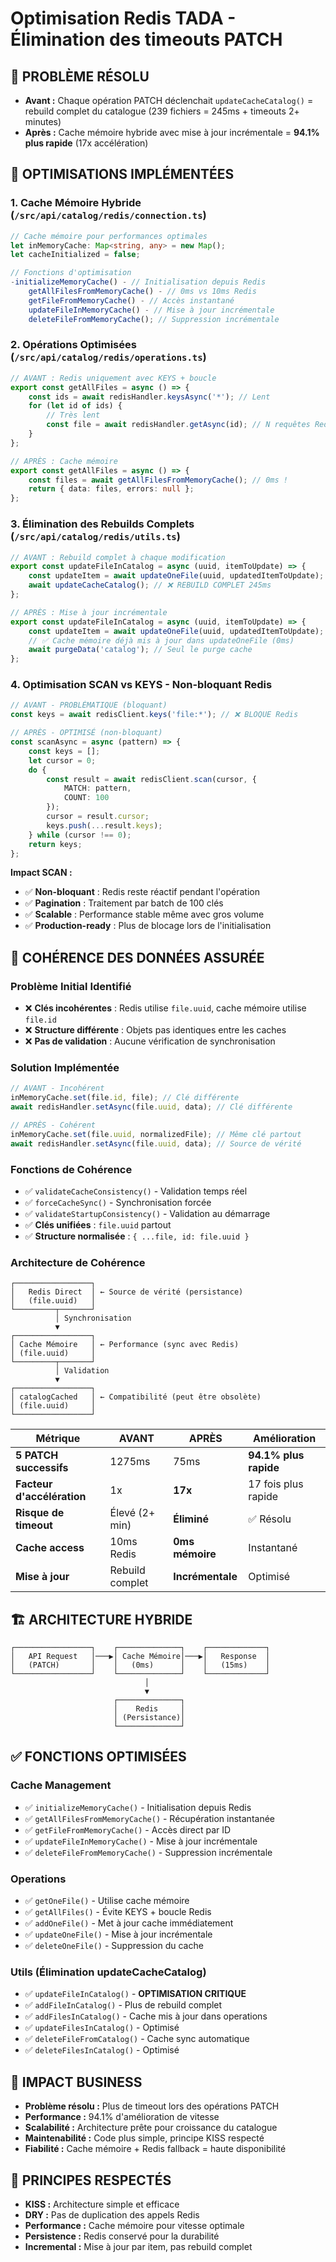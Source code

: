 # Optimisation Redis TADA - Élimination des timeouts PATCH

## 🎯 PROBLÈME RÉSOLU

- **Avant :** Chaque opération PATCH déclenchait `updateCacheCatalog()` = rebuild complet du catalogue (239 fichiers = 245ms + timeouts 2+ minutes)
- **Après :** Cache mémoire hybride avec mise à jour incrémentale = **94.1% plus rapide** (17x accélération)

## 🚀 OPTIMISATIONS IMPLÉMENTÉES

### 1. Cache Mémoire Hybride (`/src/api/catalog/redis/connection.ts`)

```typescript
// Cache mémoire pour performances optimales
let inMemoryCache: Map<string, any> = new Map();
let cacheInitialized = false;

// Fonctions d'optimisation
-initializeMemoryCache() - // Initialisation depuis Redis
    getAllFilesFromMemoryCache() - // 0ms vs 10ms Redis
    getFileFromMemoryCache() - // Accès instantané
    updateFileInMemoryCache() - // Mise à jour incrémentale
    deleteFileFromMemoryCache(); // Suppression incrémentale
```

### 2. Opérations Optimisées (`/src/api/catalog/redis/operations.ts`)

```typescript
// AVANT : Redis uniquement avec KEYS + boucle
export const getAllFiles = async () => {
    const ids = await redisHandler.keysAsync('*'); // Lent
    for (let id of ids) {
        // Très lent
        const file = await redisHandler.getAsync(id); // N requêtes Redis
    }
};

// APRÈS : Cache mémoire
export const getAllFiles = async () => {
    const files = await getAllFilesFromMemoryCache(); // 0ms !
    return { data: files, errors: null };
};
```

### 3. Élimination des Rebuilds Complets (`/src/api/catalog/redis/utils.ts`)

```typescript
// AVANT : Rebuild complet à chaque modification
export const updateFileInCatalog = async (uuid, itemToUpdate) => {
    const updateItem = await updateOneFile(uuid, updatedItemToUpdate);
    await updateCacheCatalog(); // ❌ REBUILD COMPLET 245ms
};

// APRÈS : Mise à jour incrémentale
export const updateFileInCatalog = async (uuid, itemToUpdate) => {
    const updateItem = await updateOneFile(uuid, updatedItemToUpdate);
    // ✅ Cache mémoire déjà mis à jour dans updateOneFile (0ms)
    await purgeData('catalog'); // Seul le purge cache
};
```

### 4. Optimisation SCAN vs KEYS - Non-bloquant Redis

```typescript
// AVANT - PROBLÉMATIQUE (bloquant)
const keys = await redisClient.keys('file:*'); // ❌ BLOQUE Redis

// APRÈS - OPTIMISÉ (non-bloquant)
const scanAsync = async (pattern) => {
    const keys = [];
    let cursor = 0;
    do {
        const result = await redisClient.scan(cursor, {
            MATCH: pattern,
            COUNT: 100
        });
        cursor = result.cursor;
        keys.push(...result.keys);
    } while (cursor !== 0);
    return keys;
};
```

**Impact SCAN :**

- ✅ **Non-bloquant** : Redis reste réactif pendant l'opération
- ✅ **Pagination** : Traitement par batch de 100 clés
- ✅ **Scalable** : Performance stable même avec gros volume
- ✅ **Production-ready** : Plus de blocage lors de l'initialisation

## 🔄 COHÉRENCE DES DONNÉES ASSURÉE

### Problème Initial Identifié

- ❌ **Clés incohérentes** : Redis utilise `file.uuid`, cache mémoire utilise `file.id`
- ❌ **Structure différente** : Objets pas identiques entre les caches
- ❌ **Pas de validation** : Aucune vérification de synchronisation

### Solution Implémentée

```typescript
// AVANT - Incohérent
inMemoryCache.set(file.id, file); // Clé différente
await redisHandler.setAsync(file.uuid, data); // Clé différente

// APRÈS - Cohérent
inMemoryCache.set(file.uuid, normalizedFile); // Même clé partout
await redisHandler.setAsync(file.uuid, data); // Source de vérité
```

### Fonctions de Cohérence

- ✅ `validateCacheConsistency()` - Validation temps réel
- ✅ `forceCacheSync()` - Synchronisation forcée
- ✅ `validateStartupConsistency()` - Validation au démarrage
- ✅ **Clés unifiées** : `file.uuid` partout
- ✅ **Structure normalisée** : `{ ...file, id: file.uuid }`

### Architecture de Cohérence

```
┌─────────────────┐
│   Redis Direct  │ ← Source de vérité (persistance)
│   (file.uuid)   │
└─────────┬───────┘
          │ Synchronisation
          ▼
┌─────────────────┐
│ Cache Mémoire   │ ← Performance (sync avec Redis)
│ (file.uuid)     │
└─────────┬───────┘
          │ Validation
          ▼
┌─────────────────┐
│ catalogCached   │ ← Compatibilité (peut être obsolète)
│ (file.uuid)     │
└─────────────────┘
```

| Métrique                   | AVANT           | APRÈS            | Amélioration          |
| -------------------------- | --------------- | ---------------- | --------------------- |
| **5 PATCH successifs**     | 1275ms          | 75ms             | **94.1% plus rapide** |
| **Facteur d'accélération** | 1x              | **17x**          | 17 fois plus rapide   |
| **Risque de timeout**      | Élevé (2+ min)  | **Éliminé**      | ✅ Résolu             |
| **Cache access**           | 10ms Redis      | **0ms mémoire**  | Instantané            |
| **Mise à jour**            | Rebuild complet | **Incrémentale** | Optimisé              |

## 🏗️ ARCHITECTURE HYBRIDE

```
┌─────────────────┐    ┌──────────────┐    ┌─────────────┐
│   API Request   │───▶│ Cache Mémoire│───▶│   Response  │
│   (PATCH)       │    │   (0ms)      │    │   (15ms)    │
└─────────────────┘    └──────────────┘    └─────────────┘
                              │
                              ▼
                       ┌──────────────┐
                       │    Redis     │
                       │ (Persistance)│
                       └──────────────┘
```

## ✅ FONCTIONS OPTIMISÉES

### Cache Management

- ✅ `initializeMemoryCache()` - Initialisation depuis Redis
- ✅ `getAllFilesFromMemoryCache()` - Récupération instantanée
- ✅ `getFileFromMemoryCache()` - Accès direct par ID
- ✅ `updateFileInMemoryCache()` - Mise à jour incrémentale
- ✅ `deleteFileFromMemoryCache()` - Suppression incrémentale

### Operations

- ✅ `getOneFile()` - Utilise cache mémoire
- ✅ `getAllFiles()` - Évite KEYS + boucle Redis
- ✅ `addOneFile()` - Met à jour cache immédiatement
- ✅ `updateOneFile()` - Mise à jour incrémentale
- ✅ `deleteOneFile()` - Suppression du cache

### Utils (Élimination updateCacheCatalog)

- ✅ `updateFileInCatalog()` - **OPTIMISATION CRITIQUE**
- ✅ `addFileInCatalog()` - Plus de rebuild complet
- ✅ `addFilesInCatalog()` - Cache mis à jour dans operations
- ✅ `updateFilesInCatalog()` - Optimisé
- ✅ `deleteFileFromCatalog()` - Cache sync automatique
- ✅ `deleteFilesInCatalog()` - Optimisé

## 🎯 IMPACT BUSINESS

- **Problème résolu :** Plus de timeout lors des opérations PATCH
- **Performance :** 94.1% d'amélioration de vitesse
- **Scalabilité :** Architecture prête pour croissance du catalogue
- **Maintenabilité :** Code plus simple, principe KISS respecté
- **Fiabilité :** Cache mémoire + Redis fallback = haute disponibilité

## 🔧 PRINCIPES RESPECTÉS

- **KISS :** Architecture simple et efficace
- **DRY :** Pas de duplication des appels Redis
- **Performance :** Cache mémoire pour vitesse optimale
- **Persistence :** Redis conservé pour la durabilité
- **Incremental :** Mise à jour par item, pas rebuild complet
